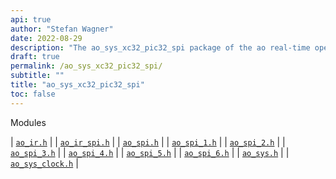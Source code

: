 ```yaml
---
api: true
author: "Stefan Wagner"
date: 2022-08-29
description: "The ao_sys_xc32_pic32_spi package of the ao real-time operating system."
draft: true
permalink: /ao_sys_xc32_pic32_spi/ 
subtitle: ""
title: "ao_sys_xc32_pic32_spi"
toc: false
---
```


Modules

| [`ao_ir.h`](ao_ir.h.md) |
| [`ao_ir_spi.h`](ao_ir_spi.h.md) |
| [`ao_spi.h`](ao_spi.h.md) |
| [`ao_spi_1.h`](ao_spi_1.h.md) |
| [`ao_spi_2.h`](ao_spi_2.h.md) |
| [`ao_spi_3.h`](ao_spi_3.h.md) |
| [`ao_spi_4.h`](ao_spi_4.h.md) |
| [`ao_spi_5.h`](ao_spi_5.h.md) |
| [`ao_spi_6.h`](ao_spi_6.h.md) |
| [`ao_sys.h`](ao_sys.h.md) |
| [`ao_sys_clock.h`](ao_sys_clock.h.md) |
